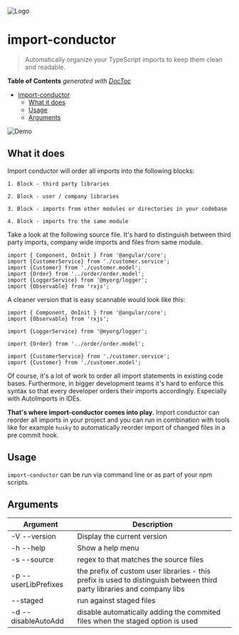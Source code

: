 ![Logo](https://raw.githubusercontent.com/kreuzerk/import-conductor/master/assets/logo.png)

# import-conductor

> Automatically organize your TypeScript imports to keep them clean and readable.

<!-- START doctoc generated TOC please keep comment here to allow auto update -->
<!-- DON'T EDIT THIS SECTION, INSTEAD RE-RUN doctoc TO UPDATE -->

**Table of Contents** _generated with [DocToc](https://github.com/thlorenz/doctoc)_

- [import-conductor](#import-conductor)
  - [What it does](#what-it-does)
  - [Usage](#usage)
  - [Arguments](#arguments)

<!-- END doctoc generated TOC please keep comment here to allow auto update -->

![Demo](https://raw.githubusercontent.com/kreuzerk/import-conductor/master/assets/demo.gif)

## What it does

Import conductor will order all imports into the following blocks:

```
1. Block - third party libraries

2. Block - user / company libraries

3. Block - imports from other modules or directories in your codebase

4. Block - imports fro the same module
```

Take a look at the following source file. It's hard to distinguish
between third party imports, company wide imports and files from same module.

```
import { Component, OnInit } from '@angular/core';
import {CustomerService} from './customer.service';
import {Customer} from './customer.model';
import {Order} from '../order/order.model';
import {LoggerService} from '@myorg/logger';
import {Observable} from 'rxjs';
```

A cleaner version that is easy scannable would look like this:

```
import { Component, OnInit } from '@angular/core';
import {Observable} from 'rxjs';

import {LoggerService} from '@myorg/logger';

import {Order} from '../order/order.model';

import {CustomerService} from './customer.service';
import {Customer} from './customer.model';
```

Of course, it's a lot of work to order all import statements in existing code bases.
Furthermore, in bigger development teams it's hard to enforce this syntax so that every
developer orders their imports accordingly. Especially with AutoImports in IDEs.

**That's where import-conductor comes into play**.
Import conductor can reorder all imports in your project and you can run
in combination with tools like for example `husky` to automatically reorder
import of changed files in a pre commit hook.

## Usage

`import-conductor` can be run via command line or as part of your npm scripts.

## Arguments

| Argument             | Description                                                                                                             |
| -------------------- | ----------------------------------------------------------------------------------------------------------------------- |
| -V --version         | Display the current version                                                                                             |
| -h --help            | Show a help menu                                                                                                        |
| -s --source          | regex to that matches the source files                                                                                  |
| -p --userLibPrefixes | the prefix of custom user libraries - this prefix is used to distinguish between third party libraries and company libs |
| --staged             | run against staged files                                                                                                |
| -d --disableAutoAdd  | disable automatically adding the commited files when the staged option is used                                          |
